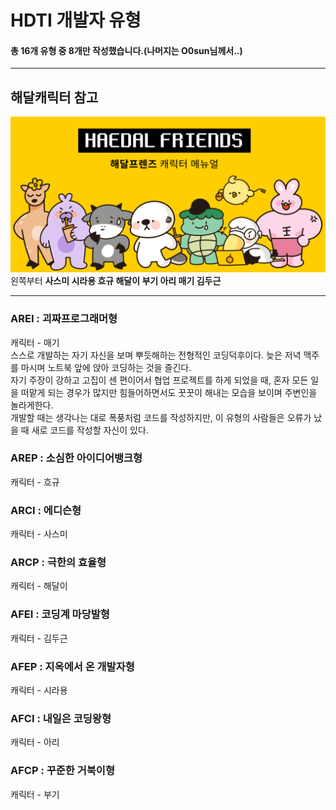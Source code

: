 HDTI 개발자 유형
==
#### 총 16개 유형 중 8개만 작성했습니다.(나머지는 O0sun님께서..)
***
## 해달캐릭터 참고
![해달캐릭터](./images/해달캐릭터.png)
왼쪽부터 **사스미 시라용 흐규 해달이 부기 아리 매기 김두근**
***
### AREI : 괴짜프로그래머형
캐릭터 - 매기  
스스로 개발하는 자기 자신을 보며 뿌듯해하는 전형적인 코딩덕후이다. 늦은 저녁 맥주를 마시며 노트북 앞에 앉아 코딩하는 것을 즐긴다.  
자기 주장이 강하고 고집이 센 편이어서 협업 프로젝트를 하게 되었을 때, 혼자 모든 일을 떠맡게 되는 경우가 많지만 힘들어하면서도 꿋꿋이 해내는 모습을 보이며 주변인을 놀라게한다.  
개발할 때는 생각나는 대로 폭풍처럼 코드를 작성하지만, 이 유형의 사람들은 오류가 났을 때 새로 코드를 작성할 자신이 있다.
### AREP : 소심한 아이디어뱅크형
캐릭터 - 흐규
### ARCI : 에디슨형
캐릭터 - 사스미
### ARCP : 극한의 효율형
캐릭터 - 해달이
### AFEI : 코딩계 마당발형
캐릭터 - 김두근
### AFEP : 지옥에서 온 개발자형
캐릭터 - 시라용
### AFCI : 내일은 코딩왕형
캐릭터 - 아리
### AFCP : 꾸준한 거북이형
캐릭터 - 부기
